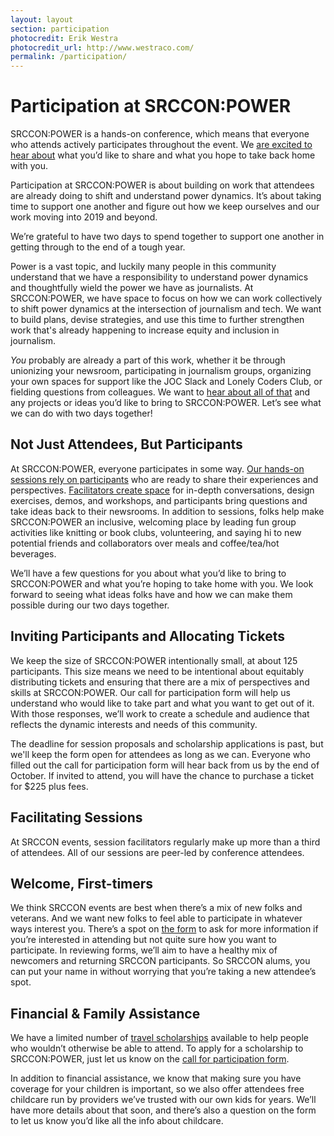 ```yaml
---
layout: layout
section: participation
photocredit: Erik Westra
photocredit_url: http://www.westraco.com/
permalink: /participation/
---
```


# Participation at SRCCON:POWER

SRCCON:POWER is a hands-on conference, which means that everyone who attends actively participates throughout the event. We [are excited to hear about](/participation/form) what you&rsquo;d like to share and what you hope to take back home with you. 

Participation at SRCCON:POWER is about building on work that attendees are already doing to shift and understand power dynamics. It&rsquo;s about taking time to support one another and figure out how we keep ourselves and our work moving into 2019 and beyond.

We&rsquo;re grateful to have two days to spend together to support one another in getting through to the end of a tough year.

Power is a vast topic, and luckily many people in this community understand that we have a responsibility to understand power dynamics and thoughtfully wield the power we have as journalists. At SRCCON:POWER, we have space to focus on how we can work collectively to shift power dynamics at the intersection of journalism and tech. We want to build plans, devise strategies, and use this time to further strengthen work that's already happening to increase equity and inclusion in journalism.

*You* probably are already a part of this work, whether it be through unionizing your newsroom, participating in journalism groups, organizing your own spaces for support like the JOC Slack and Lonely Coders Club, or fielding questions from colleagues. We want to [hear about all of that](/participation/form) and any projects or ideas you&rsquo;d like to bring to SRCCON:POWER. Let&rsquo;s see what we can do with two days together!

## Not Just Attendees, But Participants

At SRCCON:POWER, everyone participates in some way. [Our hands-on sessions rely on participants](/sessions/about) who are ready to share their experiences and perspectives. [Facilitators create space](/sessions/about#facilitators) for in-depth conversations, design exercises, demos, and workshops, and participants bring questions and take ideas back to their newsrooms. In addition to sessions, folks help make SRCCON:POWER an inclusive, welcoming place by leading fun group activities like knitting or book clubs, volunteering, and saying hi to new potential friends and collaborators over meals and coffee/tea/hot beverages.

We&rsquo;ll have a few questions for you about what you&rsquo;d like to bring to SRCCON:POWER and what you&rsquo;re hoping to take home with you. We look forward to seeing what ideas folks have and how we can make them possible during our two days together.

## Inviting Participants and Allocating Tickets

We keep the size of SRCCON:POWER intentionally small, at about 125 participants. This size means we need to be intentional about equitably distributing tickets and ensuring that there are a mix of perspectives and skills at SRCCON:POWER. Our call for participation form will help us understand who would like to take part and what you want to get out of it. With those responses, we&rsquo;ll work to create a schedule and audience that reflects the dynamic interests and needs of this community.

The deadline for session proposals and scholarship applications is past, but we'll keep the form open for attendees as long as we can. Everyone who filled out the call for participation form will hear back from us by the end of October. If invited to attend, you will have the chance to purchase a ticket for $225 plus fees.

## Facilitating Sessions

At SRCCON events, session facilitators regularly make up more than a third of attendees. All of our sessions are peer-led by conference attendees.

## Welcome, First-timers

We think SRCCON events are best when there&rsquo;s a mix of new folks and veterans. And we want new folks to feel able to participate in whatever ways interest you. There&rsquo;s a spot on [the form](/participation/form) to ask for more information if you&rsquo;re interested in attending but not quite sure how you want to participate. In reviewing forms, we&rsquo;ll aim to have a healthy mix of newcomers and returning SRCCON participants. So SRCCON alums, you can put your name in without worrying that you&rsquo;re taking a new attendee&rsquo;s spot.

## Financial & Family Assistance

We have a limited number of [travel scholarships](/scholarships) available to help people who wouldn&rsquo;t otherwise be able to attend. To apply for a scholarship to SRCCON:POWER, just let us know on the [call for participation form](/participation/form).

In addition to financial assistance, we know that making sure you have coverage for your children is important, so we also offer attendees free childcare run by providers we&rsquo;ve trusted with our own kids for years. We&rsquo;ll have more details about that soon, and there&rsquo;s also a question on the form to let us know you&rsquo;d like all the info about childcare.
